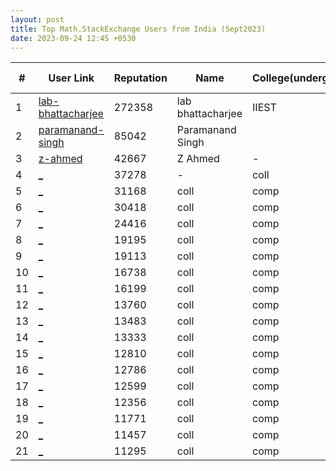 ```yaml
---
layout: post
title: Top Math.StackExchange Users from India (Sept2023)
date: 2023-09-24 12:45 +0530
---
```


|#|User Link|Reputation|Name|College(undergrad)|Company(most well known)|
|---|---|---|---|---|---|
| 1 | [ lab-bhattacharjee ](https://math.stackexchange.com/users/33337) | 272358 | lab bhattacharjee | IIEST | RS Software |
| 2 | [ paramanand-singh ](https://math.stackexchange.com/users/72031) | 85042 | Paramanand Singh|||
| 3 | [ z-ahmed ](https://math.stackexchange.com/users/671540) | 42667 | Z Ahmed | - | - |
| 4 | [ _ ](https://math.stackexchange.com/users/210295) | 37278 | - | coll | comp |
| 5 | [ _ ](https://math.stackexchange.com/users/89789) | 31168 | coll | comp |
| 6 | [ _ ](https://math.stackexchange.com/users/294365) | 30418 | coll | comp |
| 7 | [ _ ](https://math.stackexchange.com/users/278967) | 24416 | coll | comp |
| 8 | [ _ ](https://math.stackexchange.com/users/421580) | 19195 | coll | comp |
| 9 | [ _ ](https://math.stackexchange.com/users/28915) | 19113 | coll | comp |
| 10 | [ _ ](https://math.stackexchange.com/users/321264) | 16738 | coll | comp |
| 11 | [ _ ](https://math.stackexchange.com/users/83973) | 16199 | coll | comp |
| 12 | [ _ ](https://math.stackexchange.com/users/117002) | 13760 | coll | comp |
| 13 | [ _ ](https://math.stackexchange.com/users/39526) | 13483 | coll | comp |
| 14 | [ _ ](https://math.stackexchange.com/users/705) | 13333 | coll | comp |
| 15 | [ _ ](https://math.stackexchange.com/users/174970) | 12810 | coll | comp |
| 16 | [ _ ](https://math.stackexchange.com/users/31458) | 12786 | coll | comp |
| 17 | [ _ ](https://math.stackexchange.com/users/90328) | 12599 | coll | comp |
| 18 | [ _ ](https://math.stackexchange.com/users/30856) | 12356 | coll | comp |
| 19 | [ _ ](https://math.stackexchange.com/users/769226) | 11771 | coll | comp |
| 20 | [ _ ](https://math.stackexchange.com/users/378881) | 11457 | coll | comp |
| 21 | [ _ ](https://math.stackexchange.com/users/59380) | 11295 | coll | comp |

